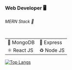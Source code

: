 <div align="left">

<table>
<!--   <thead colspan="2"> -->
<!--     <th colspan="2"> -->
      <h3>Web Developer 🖥 </h3>
<!--   </th> -->
<!--   </thead> -->
<!--   <trcolspan="2"> -->
<!--     <td>  -->
      <h6>MERN Stack 📂</h6>
<!--       </td> -->
<!--   </tr> -->
  </table>
    <table>
  <tr>
    <td>🍃 MongoDB</td>
    <td>🚀 Express</td>
  </tr>
  <tr>
    <td>⚛️ React JS</td>
    <td>♻️ Node JS</td>
  </tr>
</table>


  [![Top Langs](https://github-readme-stats.vercel.app/api/top-langs/?username=vahan-sahakyan&layout=compact)](https://github.com/vahan-sahakyan/)
</div>


